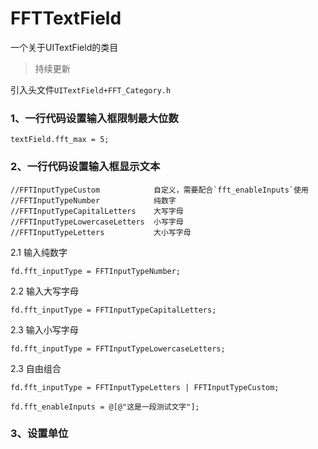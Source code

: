 # FFTTextField
一个关于UITextField的类目

> 持续更新

引入头文件`UITextField+FFT_Category.h`

### 1、一行代码设置输入框限制最大位数

```
textField.fft_max = 5;
```

### 2、一行代码设置输入框显示文本

```
//FFTInputTypeCustom            自定义，需要配合`fft_enableInputs`使用
//FFTInputTypeNumber            纯数字
//FFTInputTypeCapitalLetters    大写字母
//FFTInputTypeLowercaseLetters  小写字母
//FFTInputTypeLetters           大小写字母
```

2.1 输入纯数字
```
fd.fft_inputType = FFTInputTypeNumber;
```

2.2 输入大写字母
```
fd.fft_inputType = FFTInputTypeCapitalLetters;
```

2.3 输入小写字母
```
fd.fft_inputType = FFTInputTypeLowercaseLetters;
```

2.3 自由组合
```
fd.fft_inputType = FFTInputTypeLetters | FFTInputTypeCustom;

fd.fft_enableInputs = @[@"这是一段测试文字"];
```

### 3、设置单位
